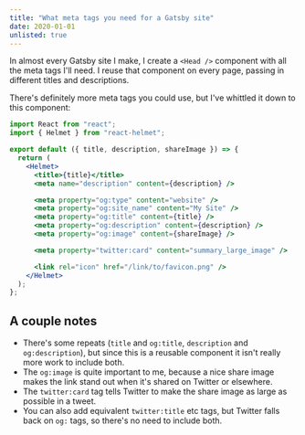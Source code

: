 ```yaml
---
title: "What meta tags you need for a Gatsby site"
date: 2020-01-01
unlisted: true
---
```


In almost every Gatsby site I make, I create a `<Head />` component with all the meta tags I'll need. I reuse that component on every page, passing in different titles and descriptions.

There's definitely more meta tags you could use, but I've whittled it down to this component:

```jsx
import React from "react";
import { Helmet } from "react-helmet";

export default ({ title, description, shareImage }) => {
  return (
    <Helmet>
      <title>{title}</title>
      <meta name="description" content={description} />

      <meta property="og:type" content="website" />
      <meta property="og:site_name" content="My Site" />
      <meta property="og:title" content={title} />
      <meta property="og:description" content={description} />
      <meta property="og:image" content={shareImage} />

      <meta property="twitter:card" content="summary_large_image" />

      <link rel="icon" href="/link/to/favicon.png" />
    </Helmet>
  );
};
```

## A couple notes

- There's some repeats (`title` and `og:title`, `description` and `og:description`), but since this is a reusable component it isn't really more work to include both.
- The `og:image` is quite important to me, because a nice share image makes the link stand out when it's shared on Twitter or elsewhere.
- The `twitter:card` tag tells Twitter to make the share image as large as possible in a tweet.
- You can also add equivalent `twitter:title` etc tags, but Twitter falls back on `og:` tags, so there's no need to include both.
